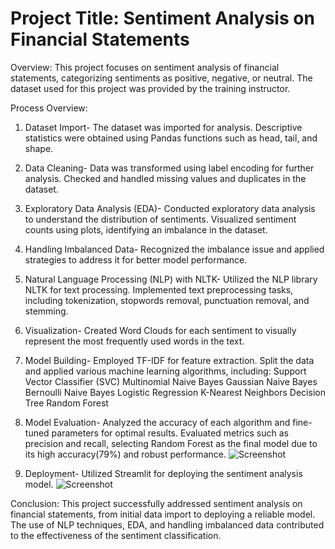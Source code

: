 # Project Title: Sentiment Analysis on Financial Statements
Overview:
This project focuses on sentiment analysis of financial statements, categorizing sentiments as positive, negative, or neutral. The dataset used for this project was provided by the training instructor.

Process Overview:
1. Dataset Import-
The dataset was imported for analysis. Descriptive statistics were obtained using Pandas functions such as head, tail, and shape.

2. Data Cleaning-
Data was transformed using label encoding for further analysis.
Checked and handled missing values and duplicates in the dataset.

3. Exploratory Data Analysis (EDA)-
Conducted exploratory data analysis to understand the distribution of sentiments.
Visualized sentiment counts using plots, identifying an imbalance in the dataset.

4. Handling Imbalanced Data-
Recognized the imbalance issue and applied strategies to address it for better model performance.

5. Natural Language Processing (NLP) with NLTK-
Utilized the NLP library NLTK for text processing.
Implemented text preprocessing tasks, including tokenization, stopwords removal, punctuation removal, and stemming.

6. Visualization-
Created Word Clouds for each sentiment to visually represent the most frequently used words in the text.

7. Model Building-
Employed TF-IDF for feature extraction.
Split the data and applied various machine learning algorithms, including:
Support Vector Classifier (SVC)
Multinomial Naive Bayes
Gaussian Naive Bayes
Bernoulli Naive Bayes
Logistic Regression
K-Nearest Neighbors
Decision Tree
Random Forest

8. Model Evaluation-
Analyzed the accuracy of each algorithm and fine-tuned parameters for optimal results.
Evaluated metrics such as precision and recall, selecting Random Forest as the final model due to its high accuracy(79%) and robust performance.
![Screenshot]([paste_the_image_url_here](https://github.com/psahu1110/Sentiment-Analysis-on-Financial-Statements/blob/main/model%20accuracy.PNG))
   
10. Deployment-
Utilized Streamlit for deploying the sentiment analysis model.
![Screenshot]((https://github.com/psahu1110/Sentiment-Analysis-on-Financial-Statements/blob/main/deployment.PNG))

Conclusion:
This project successfully addressed sentiment analysis on financial statements, from initial data import to deploying a reliable model. The use of NLP techniques, EDA, and handling imbalanced data contributed to the effectiveness of the sentiment classification.
